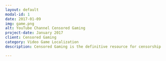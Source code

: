 ```yaml
---
layout: default
modal-id: 1
date: 2017-01-09
img: game.png
alt: YouTube Channel Censored Gaming
project-date: January 2017
client: Censored Gaming
category: Video Game Localization
description: Censored Gaming is the definitive resource for censorship - committed to covering every example of video game censorship. Subtitles in Spanish are constantly being provided as soon as videos are uploaded.

---
```


